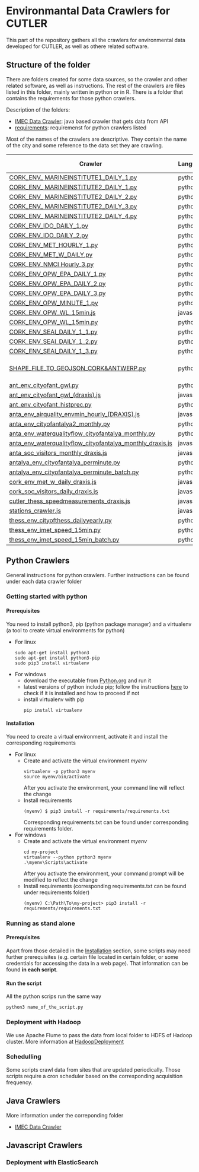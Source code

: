# Environmantal Data Crawlers for CUTLER

This part of the repository gathers all the crawlers for environmental data developed for CUTLER, as well as othere related software.

## Structure of the folder

There are folders created for some data sources, so the crawler and other related software, as well as instructions. 
The rest of the crawlers are files listed in this folder, mainly written in python or in R. There is a folder that contains the requirements for those python crawlers.

Description of the folders:

* [IMEC Data Crawler](ANT_ENV_IMEC/): java based crawler that gets data from API
* [requirements](requirements/): requiremenst for python crawlers listed


Most of the names of the crawlers are descriptive. They contain the name of the city and some reference to the data set they are crawling.

|Crawler|Language|Origin|Credentials needed| Schedulling|Notes|
| ------------- | ------------- | ------------- | ------------- |------------- |------------|
| [CORK_ENV_ MARINEINSTITUTE1_DAILY_1.py](CORK_ENV_%20MARINEINSTITUTE1_DAILY_1.py)| python|URL|-|-|-|
| [CORK_ENV_ MARINEINSTITUTE2_DAILY_1.py](CORK_ENV_%20MARINEINSTITUTE2_DAILY_1.py)| python|URL|-|-|-|
| [CORK_ENV_ MARINEINSTITUTE2_DAILY_2.py](CORK_ENV_%20MARINEINSTITUTE2_DAILY_2.py)| python|URL|-|-|-|
| [CORK_ENV_ MARINEINSTITUTE2_DAILY_3.py](CORK_ENV_%20MARINEINSTITUTE2_DAILY_3.py)| python|URL|-|-|-|
| [CORK_ENV_ MARINEINSTITUTE2_DAILY_4.py](CORK_ENV_%20MARINEINSTITUTE2_DAILY_4.py)| python|URL|-|-|-|
| [CORK_ENV_IDO_DAILY_1.py](CORK_ENV_IDO_DAILY_1.py)| python|URL|-|-|-|
| [CORK_ENV_IDO_DAILY_2.py](CORK_ENV_IDO_DAILY_2.py)| python|URL|-|-|-|
| [CORK_ENV_MET_HOURLY_1.py](CORK_ENV_MET_HOURLY%20_1.py)| python|URL|-|-|-|
| [CORK_ENV_MET_W_DAILY.py](CORK_ENV_MET_W_DAILY.py)| python|URL|-|-|-|
| [CORK_ENV_NMCI Hourly_3.py](CORK_ENV_NMCI%20_Hourly_3.py)| python|URL|-|-|-|
| [CORK_ENV_OPW_EPA_DAILY_1.py](CORK_ENV_OPW_EPA_DAILY_1.py)| python|URL|-|-|-|
| [CORK_ENV_OPW_EPA_DAILY_2.py](CORK_ENV_OPW_EPA_DAILY_2.py)| python|URL|-|-|-|
| [CORK_ENV_OPW_EPA_DAILY_3.py](CORK_ENV_OPW_EPA_DAILY_3.py)| python|URL|-|-|-|
| [CORK_ENV_OPW_MINUTE_1.py](CORK_ENV_OPW_MINUTE_1.py)| python|URL|-|-|-|
| [CORK_ENV_OPW_WL_15min.js](CORK_ENV_OPW_WL_15min.js)| javascript|-|-|-|-|
| [CORK_ENV_OPW_WL_15min.py](CORK_ENV_OPW_WL_15min.py)| python|URL|-|-|-|
| [CORK_ENV_SEAI_DAILY_1_1.py](CORK_ENV_SEAI_DAILY_1_1.py)| python|URL|-|-|-|
| [CORK_ENV_SEAI_DAILY_1_2.py](CORK_ENV_SEAI_DAILY_1_2.py)| python|URL|-|-|-|
| [CORK_ENV_SEAI_DAILY_1_3.py](CORK_ENV_SEAI_DAILY_1_3.py)| python|URL|-|-|-|
| [SHAPE_FILE_TO_GEOJSON_CORK&ANTWERP.py](SHAPE_FILE_TO_GEOJSON_CORK&ANTWERP.py)|python|SHP FILE| | |shapefile to GeoJSON|	|
| [ant_env_cityofant_gwl.py](ant_env_cityofant_gwl.py)| python|EXCEL|URL-JSON|-|-|-|
| [ant_env_cityofant_gwl_(draxis).js](ant_env_cityofant_gwl_(draxis).js)| javascript|-|-|-|-|
| [ant_env_cityofant_histprec.py](ant_env_cityofant_histprec.py)| python| EXCEL|-|-|-|
| [anta_env_airquality_envmin_hourly_(DRAXIS).js](anta_env_airquality_envmin_hourly_(DRAXIS).js)| javascript|-|-|-|-|
| [anta_env_cityofantalya2_monthly.py](anta_env_cityofantalya2_monthly.py)| python|EXCEL|-|-|-|
| [anta_env_waterqualityflow_cityofantalya_monthly.py](anta_env_waterqualityflow_cityofantalya_monthly.py)| python|EXCEL|-|-|-|
| [anta_env_waterqualityflow_cityofantalya_monthly_draxis.js](anta_env_waterqualityflow_cityofantalya_monthly_draxis.js)| javascript|-|-|-|-|
| [anta_soc_visitors_monthly_draxis.js](anta_soc_visitors_monthly_draxis.js	)| javascript|-|-|-|-|
| [antalya_env_cityofantalya_perminute.py](antalya_env_cityofantalya_perminute.py)|python|URL|-|Yes|-|
| [antalya_env_cityofantalya_perminute_batch.py](antalya_env_cityofantalya_perminute_batch.py)|python| URL|-|-|-|
| [cork_env_met_w_daily_draxis.js](cork_env_met_w_daily_draxis.js)| javascript|-|-|-|-|
| [cork_soc_visitors_daily_draxis.js](cork_soc_visitors_daily_draxis.js)| javascript|-|-|-|-|
| [cutler_thess_speedmeasurements_draxis.js](cutler_thess_speedmeasurements_draxis.js)| javascript|-|-|-|-|
| [stations_crawler.js](stations_crawler.js)| javascript|-|-|-|-|
| [thess_env_cityofthess_dailyyearly.py](thess_env_cityofthess_dailyyearly.py)| python|URL+EXCEL|-|-|-|
| [thess_env_imet_speed_15min.py](thess_env_imet_speed_15min.py)| python |URL+EXCEL| Yes| Yes|-|
| [thess_env_imet_speed_15min_batch.py](thess_env_imet_speed_15min_batch.py)| python|URL+EXCEL|Yes|-|-|


## Python Crawlers
General instructions for python crawlers. Further instructions can be found under each data crawler folder
### Getting started with python
#### Prerequisites
You need to install python3, pip (python package manager) and a virtualenv (a tool to create virtual environments for python)

* For linux
  ```
  sudo apt-get install python3
  sudo apt-get install python3-pip
  sudo pip3 install virtualenv
  ```
* For windows
  * download the executable from [Python.org](https://www.python.org/downloads/) and run it
  * latest versions of python include pip; follow the instructions [here](https://packaging.python.org/tutorials/installing-packages/#id13) to check if it is installed and how to proceed if not
  * install virtualenv with pip
    ```
    pip install virtualenv
    ```
#### Installation
You need to create a virtual environment, activate it and install the corresponding requirements

* For linux 
  * Create and activate the virtual environment *myenv*
    ```
    virtualenv -p python3 myenv
    source myenv/bin/activate
    ```
    After you activate the environment, your command line will reflect the change
  * Install requirements 
    ```
    (myenv) $ pip3 install -r requirements/requirements.txt
    ```
    Corresponding requirements.txt can be found under corresponding  requirements folder.
* For windows
  * Create and activate the virtual environment *myenv* 
    ```
    cd my-project
    virtualenv --python python3 myenv
    .\myenv\Scripts\activate
    ```
    After you activate the environment, your command prompt will be modified to reflect the change
  * Install requirements (corresponding requirements.txt can be found under requirements folder)
    ```
    (myenv) C:\Path\To\my-project> pip3 install -r requirements/requirements.txt
    ```


### Running as stand alone

#### Prerequisites
Apart from those detailed in the [Installation](#installation) section, some scripts may need further prerequisites (e.g. certain file located in certain folder, or some credentials for accessing the data in a web page). That information can be found **in each script**. 

#### Run the script
All the python scrips run the same way

```
python3 name_of_the_script.py
```

### Deployment with Hadoop

We use Apache Flume to pass the data from local folder to HDFS of Hadoop cluster. More information at [HadoopDeployment](../HadoopDeployment/)

### Schedulling

Some scripts crawl data from sites that are updated periodically. Those scripts require a cron scheduler based on the corresponding acquisition frequency.

## Java Crawlers
More information under the correponding folder
* [IMEC Data Crawler](ANT_ENV_IMEC/)

## Javascript Crawlers

### Deployment with ElasticSearch
